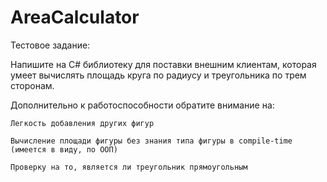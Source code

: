 # AreaCalculator
Тестовое задание:

Напишите на C# библиотеку для поставки внешним клиентам, которая умеет вычислять площадь круга по радиусу и треугольника по трем сторонам.

Дополнительно к работоспособности обратите внимание на:

	Легкость добавления других фигур
	
	Вычисление площади фигуры без знания типа фигуры в compile-time (имеется в виду, по ООП)
	
	Проверку на то, является ли треугольник прямоугольным
